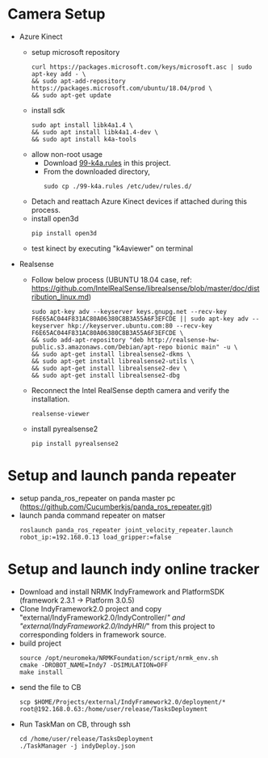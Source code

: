 # Camera Setup
* Azure Kinect  
    * setup microsoft repository  
        ```
        curl https://packages.microsoft.com/keys/microsoft.asc | sudo apt-key add - \
        && sudo apt-add-repository https://packages.microsoft.com/ubuntu/18.04/prod \
        && sudo apt-get update  
        ```
    * install sdk  
        ```
        sudo apt install libk4a1.4 \
        && sudo apt install libk4a1.4-dev \
        && sudo apt install k4a-tools  
        ```
    * allow non-root usage  
        * Download [99-k4a.rules](../third-party/azure/99-k4a.rules) in this project.  
        * From the downloaded directory,  
            ```
            sudo cp ./99-k4a.rules /etc/udev/rules.d/  
            ```
    * Detach and reattach Azure Kinect devices if attached during this process.  
    * install open3d  
        ```
        pip install open3d  
        ```
    * test kinect by executing "k4aviewer" on terminal  
  
* Realsense
    * Follow below process (UBUNTU 18.04 case, ref: https://github.com/IntelRealSense/librealsense/blob/master/doc/distribution_linux.md)
      ```
      sudo apt-key adv --keyserver keys.gnupg.net --recv-key F6E65AC044F831AC80A06380C8B3A55A6F3EFCDE || sudo apt-key adv --keyserver hkp://keyserver.ubuntu.com:80 --recv-key F6E65AC044F831AC80A06380C8B3A55A6F3EFCDE \
      && sudo add-apt-repository "deb http://realsense-hw-public.s3.amazonaws.com/Debian/apt-repo bionic main" -u \
      && sudo apt-get install librealsense2-dkms \
      && sudo apt-get install librealsense2-utils \
      && sudo apt-get install librealsense2-dev \
      && sudo apt-get install librealsense2-dbg
      ```
    * Reconnect the Intel RealSense depth camera and verify the installation.
      ```
      realsense-viewer
      ```
    * install pyrealsense2  
      ```
      pip install pyrealsense2  
      ```
  
# Setup and launch panda repeater
* setup panda_ros_repeater on panda master pc (https://github.com/Cucumberkjs/panda_ros_repeater.git)  
* launch panda command repeater on matser  
    ```
    roslaunch panda_ros_repeater joint_velocity_repeater.launch robot_ip:=192.168.0.13 load_gripper:=false
    ```

# Setup and launch indy online tracker
* Download and install NRMK IndyFramework and PlatformSDK (framework 2.3.1 -> Platform 3.0.5)  
* Clone IndyFramework2.0 project and copy "external/IndyFramework2.0/IndyController/*" and "external/IndyFramework2.0/IndyHRI/*" from this project to corresponding folders in framework source.  
* build project  
    ```
    source /opt/neuromeka/NRMKFoundation/script/nrmk_env.sh  
    cmake -DROBOT_NAME=Indy7 -DSIMULATION=OFF  
    make install  
    ```
* send the file to CB  
    ```
    scp $HOME/Projects/external/IndyFramework2.0/deployment/* root@192.168.0.63:/home/user/release/TasksDeployment  
    ```
* Run TaskMan on CB, through ssh
    ```
    cd /home/user/release/TasksDeployment  
    ./TaskManager -j indyDeploy.json  
    ```
